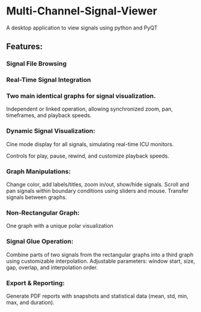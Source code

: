# Multi-Channel-Signal-Viewer
A desktop application to view signals using python and PyQT

## Features:
### Signal File Browsing
### Real-Time Signal Integration
### Two main identical graphs for signal visualization.
Independent or linked operation, allowing synchronized zoom, pan, timeframes, and playback speeds.
### Dynamic Signal Visualization:
Cine mode display for all signals, simulating real-time ICU monitors.

Controls for play, pause, rewind, and customize playback speeds.

### Graph Manipulations:
Change color, add labels/titles, zoom in/out, show/hide signals.
Scroll and pan signals within boundary conditions using sliders and mouse.
Transfer signals between graphs.

### Non-Rectangular Graph:
One graph with a unique polar visualization

### Signal Glue Operation:

Combine parts of two signals from the rectangular graphs into a third graph using customizable interpolation.
Adjustable parameters: window start, size, gap, overlap, and interpolation order.

### Export & Reporting:
Generate PDF reports with snapshots and statistical data (mean, std, min, max, and duration).
